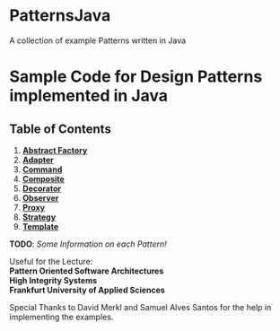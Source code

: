 # PatternsJava
A collection of example Patterns written in Java

# Sample Code for Design Patterns implemented in Java

## Table of Contents
1. [**Abstract Factory**](https://github.com/hcocos/PatternsJava/wiki/Abstract-Factory)
2. [**Adapter**](https://github.com/hcocos/PatternsJava/wiki/Adapter)
3. [**Command**](https://github.com/hcocos/PatternsJava/wiki/Command)
4. [**Composite**](https://github.com/hcocos/PatternsJava/wiki/Composite)
5. [**Decorator**](https://github.com/hcocos/PatternsJava/wiki/Decorator)
6. [**Observer**](https://github.com/hcocos/PatternsJava/wiki/Observer)
7. [**Proxy**](https://github.com/hcocos/PatternsJava/wiki/Proxy)
8. [**Strategy**](https://github.com/hcocos/PatternsJava/wiki/Strategy)
9. [**Template**](https://github.com/hcocos/PatternsJava/wiki/Template)

**TODO**: _Some Information on each Pattern!_

Useful for the Lecture:</br>
**Pattern Oriented Software Architectures**</br>
**High Integrity Systems**</br>
**Frankfurt University of Applied Sciences**</br>

Special Thanks to David Merkl and Samuel Alves Santos for the help in implementing the examples.
